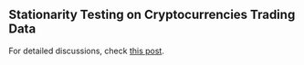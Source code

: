 ## Stationarity Testing on Cryptocurrencies Trading Data
For detailed discussions, check [this post](https://0xboz.github.io/blog/how-to-run-stationarity-tests-on-cryptocurrencies-trading-data/).